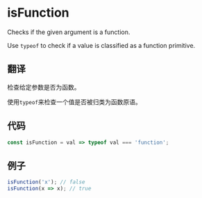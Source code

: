 # isFunction

Checks if the given argument is a function.

Use `typeof` to check if a value is classified as a function primitive.

## 翻译

检查给定参数是否为函数。

使用`typeof`来检查一个值是否被归类为函数原语。

## 代码

```js
const isFunction = val => typeof val === 'function';
```

## 例子

```js
isFunction('x'); // false
isFunction(x => x); // true
```
